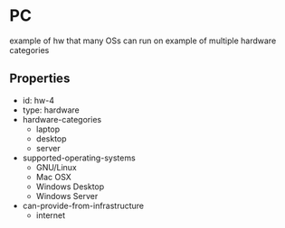 # PC
example of hw that many OSs can run on
example of multiple hardware categories

## Properties

- id: hw-4
- type: hardware
- hardware-categories
  - laptop
  - desktop
  - server
- supported-operating-systems
  - GNU/Linux
  - Mac OSX
  - Windows Desktop
  - Windows Server
- can-provide-from-infrastructure
  - internet